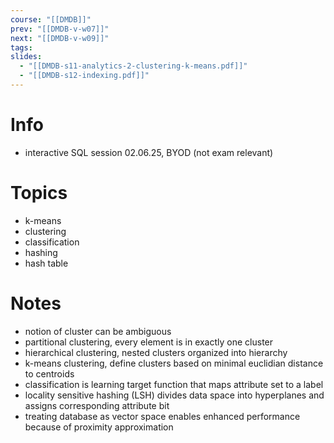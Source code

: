 ```yaml
---
course: "[[DMDB]]"
prev: "[[DMDB-v-w07]]"
next: "[[DMDB-v-w09]]"
tags: 
slides:
  - "[[DMDB-s11-analytics-2-clustering-k-means.pdf]]"
  - "[[DMDB-s12-indexing.pdf]]"
---
```



# Info
- interactive SQL session 02.06.25, BYOD (not exam relevant)


# Topics
- k-means
- clustering
- classification
- hashing
- hash table

# Notes
- notion of cluster can be ambiguous
- partitional clustering, every element is in exactly one cluster
- hierarchical clustering, nested clusters organized into hierarchy
- k-means clustering, define clusters based on minimal euclidian distance to centroids
- classification is learning target function that maps attribute set to a label
- locality sensitive hashing (LSH) divides data space into hyperplanes and assigns corresponding attribute bit
- treating database as vector space enables enhanced performance because of proximity approximation
